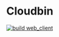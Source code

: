 # Cloudbin

[![build web_client](https://github.com/danielmcmillan/cloudbin/workflows/build%20web_client/badge.svg)](https://github.com/danielmcmillan/cloudbin/actions?query=workflow%3A%22build+web_client%22)
